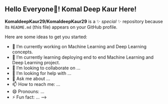 ## Hello Everyone👋! Komal Deep Kaur Here!

**KomaldeepKaur29/KomaldeepKaur29** is a ✨ _special_ ✨ repository because its `README.md` (this file) appears on your GitHub profile.

Here are some ideas to get you started:

- 🔭 I’m currently working on Machine Learning and Deep Learning concepts.
- 🌱 I’m currently learning deploying end to end Machine Learning and Deep Learning project.
- 👯 I’m looking to collaborate on ...
- 🤔 I’m looking for help with ...
- 💬 Ask me about ...
- 📫 How to reach me: ...
- 😄 Pronouns: ...
- ⚡ Fun fact: ...
-->

